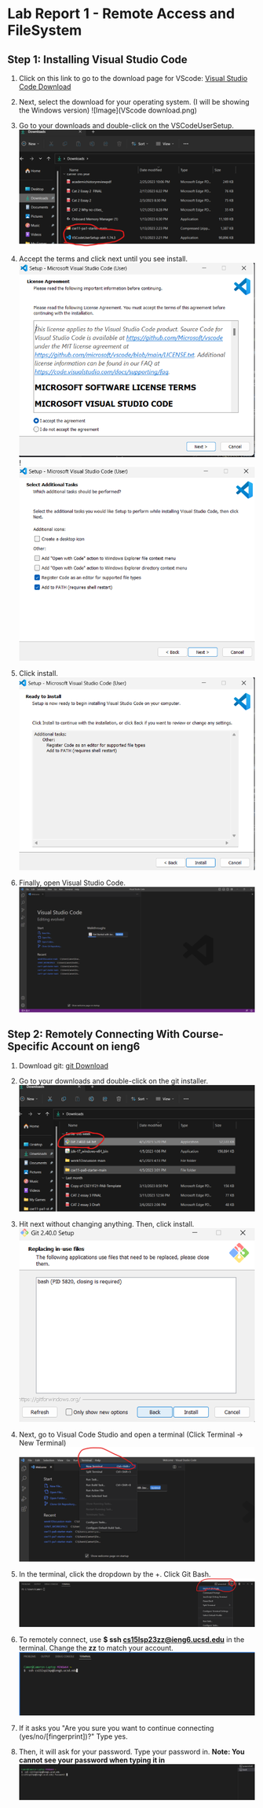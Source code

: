 # Lab Report 1 - Remote Access and FileSystem

## Step 1: Installing Visual Studio Code

1. Click on this link to go to the download page for VScode: [Visual Studio Code Download](https://code.visualstudio.com/Download)

2. Next, select the download for your operating system. (I will be showing the Windows version) 
![Image](VScode download.png)

3. Go to your downloads and double-click on the VSCodeUserSetup. 
![Image](installer.png)

4. Accept the terms and click next until you see install. 
![Image](terms.png)!![Image](next.png)

5. Click install.                     
![Image](install.png)

6. Finally, open Visual Studio Code. 
![Image](VScode.png)

## Step 2: Remotely Connecting With Course-Specific Account on ieng6

1. Download git: [git Download](https://github.com/git-for-windows/git/releases/download/v2.40.0.windows.1/Git-2.40.0-64-bit.exe)

2. Go to your downloads and double-click on the git installer. 
![Image](gitInstaller.png)

3. Hit next without changing anything. Then, click install.                      
![Image](gitinstall.png)

4. Next, go to Visual Code Studio and open a terminal (Click Terminal -> New Terminal)
![Image](terminal.png)

5. In the terminal, click the dropdown by the +. Click Git Bash.
![Image](gitBash.png)

6. To remotely connect, use **$ ssh cs15lsp23zz@ieng6.ucsd.edu** in the terminal. Change the **zz** to match your account.
![Image](Login.png)

7. If it asks you "Are you sure you want to continue connecting (yes/no/[fingerprint])?" Type yes.

8. Then, it will ask for your password. Type your password in. **Note: You cannot see your password when typing it in**
![Image](Password.png)


